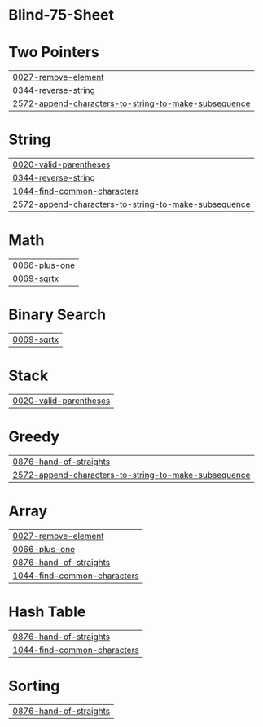 # Blind-75-Sheet


# Two Pointers
|  |
| ------- |
| [0027-remove-element](https://github.com/GowthamRaja-git/Blind-75-Sheet/tree/master/0027-remove-element) |
| [0344-reverse-string](https://github.com/GowthamRaja-git/Blind-75-Sheet/tree/master/0344-reverse-string) |
| [2572-append-characters-to-string-to-make-subsequence](https://github.com/GowthamRaja-git/Blind-75-Sheet/tree/master/2572-append-characters-to-string-to-make-subsequence) |
# String
|  |
| ------- |
| [0020-valid-parentheses](https://github.com/GowthamRaja-git/Blind-75-Sheet/tree/master/0020-valid-parentheses) |
| [0344-reverse-string](https://github.com/GowthamRaja-git/Blind-75-Sheet/tree/master/0344-reverse-string) |
| [1044-find-common-characters](https://github.com/GowthamRaja-git/Blind-75-Sheet/tree/master/1044-find-common-characters) |
| [2572-append-characters-to-string-to-make-subsequence](https://github.com/GowthamRaja-git/Blind-75-Sheet/tree/master/2572-append-characters-to-string-to-make-subsequence) |
# Math
|  |
| ------- |
| [0066-plus-one](https://github.com/GowthamRaja-git/Blind-75-Sheet/tree/master/0066-plus-one) |
| [0069-sqrtx](https://github.com/GowthamRaja-git/Blind-75-Sheet/tree/master/0069-sqrtx) |
# Binary Search
|  |
| ------- |
| [0069-sqrtx](https://github.com/GowthamRaja-git/Blind-75-Sheet/tree/master/0069-sqrtx) |
# Stack
|  |
| ------- |
| [0020-valid-parentheses](https://github.com/GowthamRaja-git/Blind-75-Sheet/tree/master/0020-valid-parentheses) |
# Greedy
|  |
| ------- |
| [0876-hand-of-straights](https://github.com/GowthamRaja-git/Blind-75-Sheet/tree/master/0876-hand-of-straights) |
| [2572-append-characters-to-string-to-make-subsequence](https://github.com/GowthamRaja-git/Blind-75-Sheet/tree/master/2572-append-characters-to-string-to-make-subsequence) |
# Array
|  |
| ------- |
| [0027-remove-element](https://github.com/GowthamRaja-git/Blind-75-Sheet/tree/master/0027-remove-element) |
| [0066-plus-one](https://github.com/GowthamRaja-git/Blind-75-Sheet/tree/master/0066-plus-one) |
| [0876-hand-of-straights](https://github.com/GowthamRaja-git/Blind-75-Sheet/tree/master/0876-hand-of-straights) |
| [1044-find-common-characters](https://github.com/GowthamRaja-git/Blind-75-Sheet/tree/master/1044-find-common-characters) |
# Hash Table
|  |
| ------- |
| [0876-hand-of-straights](https://github.com/GowthamRaja-git/Blind-75-Sheet/tree/master/0876-hand-of-straights) |
| [1044-find-common-characters](https://github.com/GowthamRaja-git/Blind-75-Sheet/tree/master/1044-find-common-characters) |
# Sorting
|  |
| ------- |
| [0876-hand-of-straights](https://github.com/GowthamRaja-git/Blind-75-Sheet/tree/master/0876-hand-of-straights) |